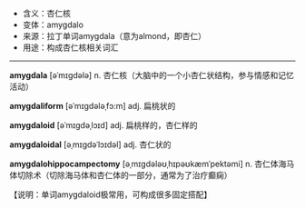 - <span class="definition">含义：杏仁核</span>
- <span class="definition">变体：amygdalo</span>
- <span class="definition">来源：拉丁单词amygdala（意为almond，即杏仁）</span>
- <span class="definition">用途：构成杏仁核相关词汇</span>


---


<span class="vocabulary">**amygdala**</span> [əˈmɪɡdələ] n. 杏仁核（大脑中的一个小杏仁状结构，参与情感和记忆活动）

<span class="vocabulary">**amygdaliform**</span> [əˈmɪɡdələˌfɔ:m] adj. 扁桃状的

<span class="vocabulary">**amygdaloid**</span> [əˈmɪɡdəˌlɔɪd] adj. 扁桃样的，杏仁样的

<span class="vocabulary">**amygdaloidal**</span> [əˌmɪɡdəˈlɔɪdəl] adj. 杏仁状的

<span class="vocabulary">**amygdalohippocampectomy**</span> [əˌmɪgdələʊˌhɪpəʊkæmˈpektəmi] n. 杏仁体海马体切除术（切除海马体和杏仁体的一部分，通常为了治疗癫痫）

【说明：单词amygdaloid极常用，可构成很多固定搭配】
